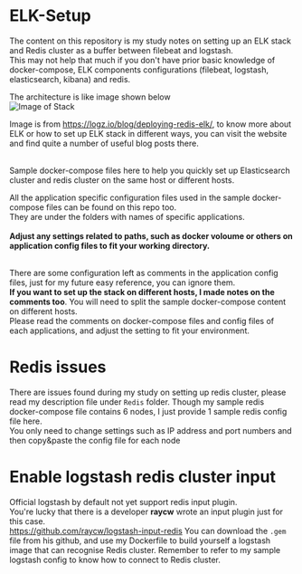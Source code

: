 # ELK-Setup

The content on this repository is my study notes on setting up an ELK stack and Redis cluster as a buffer between filebeat and logstash.<br>
This may not help that much if you don't have prior basic knowledge of docker-compose, ELK components configurations (filebeat, logstash, elasticsearch, kibana) and redis.

The architecture is like image shown below<br>
![Image of Stack](https://dytvr9ot2sszz.cloudfront.net/wp-content/uploads/2019/07/beats-to-redis.png)

Image is from https://logz.io/blog/deploying-redis-elk/, to know more about ELK or how to set up ELK stack in different ways, you can visit the website and find quite a number of useful blog posts there.
<br><br>

Sample docker-compose files here to help you quickly set up Elasticsearch cluster and redis cluster on the same host or different hosts.

All the application specific configuration files used in the sample docker-compose files can be found on this repo too.<br>
They are under the folders with names of specific applications.<br><br>
**Adjust any settings related to paths, such as docker voloume or others on application config files to fit your working directory.**<br><br>

There are some configuration left as comments in the application config files, just for my future easy reference, you can ignore them.<br>
**If you want to set up the stack on different hosts, I made notes on the comments too**. You will need to split the sample docker-compose content on different hosts.<br>
Please read the comments on docker-compose files and config files of each applications, and adjust the setting to fit your environment.

# Redis issues
There are issues found during my study on setting up redis cluster, please read my description file under ``Redis`` folder.
Though my sample redis docker-compose file contains 6 nodes, I just provide 1 sample redis config file here.<br> You only need to change settings such as IP address and port numbers and then copy&paste the config file for each node

# Enable logstash redis cluster input
Official logstash by default not yet support redis input plugin.<br>
You're lucky that there is a developer **raycw** wrote an input plugin just for this case.<br>
https://github.com/raycw/logstash-input-redis You can download the ``.gem`` file from his github, and use my Dockerfile to build yourself a logstash image that can recognise Redis cluster. Remember to refer to my sample logstash config to know how to connect to Redis cluster.
